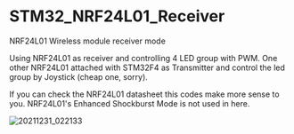 # STM32_NRF24L01_Receiver
NRF24L01 Wireless module receiver mode 

Using NRF24L01 as receiver and controlling 4 LED group with PWM. One other NRF24L01 attached with STM32F4 as Transmitter and control the led group by Joystick (cheap one, sorry). 

If you can check the NRF24L01 datasheet this codes make more sense to you. NRF24L01's Enhanced Shockburst Mode is not used in here.

![20211231_022133](https://user-images.githubusercontent.com/84127701/150001296-620d287e-d74e-4c60-ab2c-fa781545e04a.jpg)
